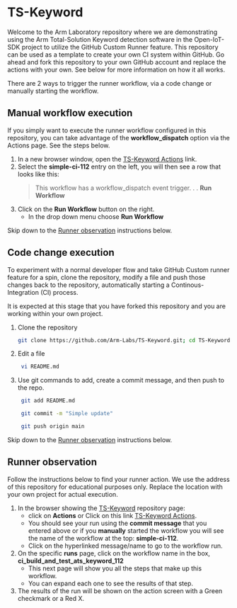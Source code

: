 # TS-Keyword 
Welcome to the Arm Laboratory repository where we are demonstrating using the Arm Total-Solution Keyword detection software in the Open-IoT-SDK project to utilize the GitHub Custom Runner feature.  This repository can be used as a template to create your own CI system within GitHub.  Go ahead and fork this repository to your own GitHub account and replace the actions with your own.  See below for more information on how it all works.

There are 2 ways to trigger the runner workflow, via a code change or manually starting the workflow.

## Manual workflow execution

If you simply want to execute the runner workflow configured in this repository, you can take advantage of the **workflow_dispatch** option via the Actions page.  See the steps below.

1. In a new browser window, open the [TS-Keyword Actions](https://github.com/Arm-Labs/TS-Keyword/actions) link.
2. Select the **simple-ci-112** entry on the left, you will then see a row that looks like this:
   > This workflow has a workflow_dispatch event trigger. . .  **Run Workflow**
3. Click on the **Run Workflow** button on the right.
   * In the drop down menu choose **Run Workflow**

Skip down to the [Runner observation](#runner-observation) instructions below.
## Code change execution

To experiment with a normal developer flow and take GitHub Custom runner feature for a spin, clone the repository, modify a file and push those changes back to the repository, automatically starting a Continous-Integration (CI) process.

It is expected at this stage that you have forked this repository and you are working within your own project.

1. Clone the repository
    ```sh
    git clone https://github.com/Arm-Labs/TS-Keyword.git; cd TS-Keyword
    ```
2. Edit a file
    ```sh
     vi README.md
    ```
3. Use git commands to add, create a commit message, and then push to the repo.
    ```sh
     git add README.md
    ```
    ```sh
     git commit -m "Simple update"
    ```
    ```sh
     git push origin main
    ```
Skip down to the [Runner observation](#runner-observation) instructions below.

## Runner observation
Follow the instructions below to find your runner action. We use the address of this repository for educational purposes only.  Replace the location with your own project for actual execution.

1. In the browser showing the [TS-Keyword](https://github.com/Arm-Labs/TS-Keyword) repository page:
   * click on **Actions** or Click on this link [TS-Keyword Actions](https://github.com/Arm-Labs/TS-Keyword/actions).
   * You should see your run using the **commit message** that you entered above or if you **manually** started the workflow you will see the name of the workflow at the top: **simple-ci-112**.
   * Click on the hyperlinked message/name to go to the workflow run.
1. On the specific **runs** page, click on the workflow name in the box, **ci_build_and_test_ats_keyword_112**
   * This next page will show you all the steps that make up this workflow.
   * You can expand each one to see the results of that step.
1. The results of the run will be shown on the action screen with a Green checkmark or a Red X.
